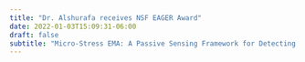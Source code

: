 ```yaml
---
title: "Dr. Alshurafa receives NSF EAGER Award"
date: 2022-01-03T15:09:31-06:00
draft: false
subtitle: "Micro-Stress EMA: A Passive Sensing Framework for Detecting in-the-wild Stress in Pregnant Mothers"
---
```






